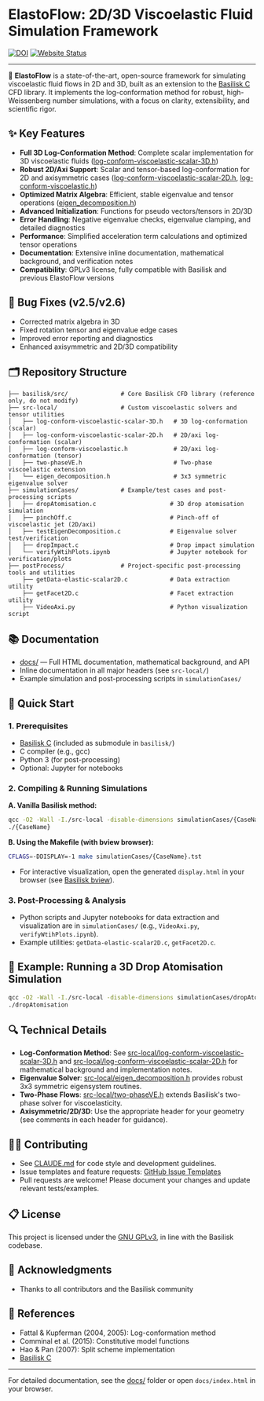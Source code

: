# ElastoFlow: 2D/3D Viscoelastic Fluid Simulation Framework

[![DOI](https://zenodo.org/badge/874384071.svg)](https://doi.org/10.5281/zenodo.14011692)
[![Website Status](https://img.shields.io/website?url=https%3A%2F%2Fcomphy-lab.github.io%2FViscoelastic3D%2F&style=flat-square&logo=github&label=Website)](https://comphy-lab.github.io/Viscoelastic3D/)

---

🚀 **ElastoFlow** is a state-of-the-art, open-source framework for simulating viscoelastic fluid flows in 2D and 3D, built as an extension to the [Basilisk C](http://basilisk.fr/) CFD library. It implements the log-conformation method for robust, high-Weissenberg number simulations, with a focus on clarity, extensibility, and scientific rigor.

## ✨ Key Features

- **Full 3D Log-Conformation Method**: Complete scalar implementation for 3D viscoelastic fluids ([log-conform-viscoelastic-scalar-3D.h](src-local/log-conform-viscoelastic-scalar-3D.h))
- **Robust 2D/Axi Support**: Scalar and tensor-based log-conformation for 2D and axisymmetric cases ([log-conform-viscoelastic-scalar-2D.h](src-local/log-conform-viscoelastic-scalar-2D.h), [log-conform-viscoelastic.h](src-local/log-conform-viscoelastic.h))
- **Optimized Matrix Algebra**: Efficient, stable eigenvalue and tensor operations ([eigen_decomposition.h](src-local/eigen_decomposition.h))
- **Advanced Initialization**: Functions for pseudo vectors/tensors in 2D/3D
- **Error Handling**: Negative eigenvalue checks, eigenvalue clamping, and detailed diagnostics
- **Performance**: Simplified acceleration term calculations and optimized tensor operations
- **Documentation**: Extensive inline documentation, mathematical background, and verification notes
- **Compatibility**: GPLv3 license, fully compatible with Basilisk and previous ElastoFlow versions

## 🐛 Bug Fixes (v2.5/v2.6)
- Corrected matrix algebra in 3D
- Fixed rotation tensor and eigenvalue edge cases
- Improved error reporting and diagnostics
- Enhanced axisymmetric and 2D/3D compatibility

## 🗂️ Repository Structure

```
├── basilisk/src/               # Core Basilisk CFD library (reference only, do not modify)
├── src-local/                  # Custom viscoelastic solvers and tensor utilities
│   ├── log-conform-viscoelastic-scalar-3D.h   # 3D log-conformation (scalar)
│   ├── log-conform-viscoelastic-scalar-2D.h   # 2D/axi log-conformation (scalar)
│   ├── log-conform-viscoelastic.h             # 2D/axi log-conformation (tensor)
│   ├── two-phaseVE.h                          # Two-phase viscoelastic extension
│   └── eigen_decomposition.h                  # 3x3 symmetric eigenvalue solver
├── simulationCases/            # Example/test cases and post-processing scripts
│   ├── dropAtomisation.c                     # 3D drop atomisation simulation
│   ├── pinchOff.c                            # Pinch-off of viscoelastic jet (2D/axi)
│   ├── testEigenDecomposition.c              # Eigenvalue solver test/verification
│   ├── dropImpact.c                          # Drop impact simulation
│   └── verifyWtihPlots.ipynb                 # Jupyter notebook for verification/plots
├── postProcess/                # Project-specific post-processing tools and utilities
    ├── getData-elastic-scalar2D.c            # Data extraction utility
    ├── getFacet2D.c                          # Facet extraction utility
    ├── VideoAxi.py                           # Python visualization script
```

## 📚 Documentation
- [docs/](docs/) — Full HTML documentation, mathematical background, and API
- Inline documentation in all major headers (see `src-local/`)
- Example simulation and post-processing scripts in `simulationCases/`

## 🚀 Quick Start

### 1. Prerequisites
- [Basilisk C](http://basilisk.fr/) (included as submodule in `basilisk/`)
- C compiler (e.g., gcc)
- Python 3 (for post-processing)
- Optional: Jupyter for notebooks

### 2. Compiling & Running Simulations

**A. Vanilla Basilisk method:**
```sh
qcc -O2 -Wall -I./src-local -disable-dimensions simulationCases/{CaseName}.c -o {CaseName} -lm 
./{CaseName}
```

**B. Using the Makefile (with bview browser):**
```sh
CFLAGS=-DDISPLAY=-1 make simulationCases/{CaseName}.tst
```

- For interactive visualization, open the generated `display.html` in your browser (see [Basilisk bview](http://basilisk.fr/three.js/editor/index.html?ws://localhost:7100)).

### 3. Post-Processing & Analysis
- Python scripts and Jupyter notebooks for data extraction and visualization are in `simulationCases/` (e.g., `VideoAxi.py`, `verifyWtihPlots.ipynb`).
- Example utilities: `getData-elastic-scalar2D.c`, `getFacet2D.c`.

## 📝 Example: Running a 3D Drop Atomisation Simulation

```sh
qcc -O2 -Wall -I./src-local -disable-dimensions simulationCases/dropAtomisation.c -o dropAtomisation -lm
./dropAtomisation
```

## 🔍 Technical Details
- **Log-Conformation Method**: See [src-local/log-conform-viscoelastic-scalar-3D.h](src-local/log-conform-viscoelastic-scalar-3D.h) and [src-local/log-conform-viscoelastic-scalar-2D.h](src-local/log-conform-viscoelastic-scalar-2D.h) for mathematical background and implementation notes.
- **Eigenvalue Solver**: [src-local/eigen_decomposition.h](src-local/eigen_decomposition.h) provides robust 3x3 symmetric eigensystem routines.
- **Two-Phase Flows**: [src-local/two-phaseVE.h](src-local/two-phaseVE.h) extends Basilisk's two-phase solver for viscoelasticity.
- **Axisymmetric/2D/3D**: Use the appropriate header for your geometry (see comments in each header for guidance).

## 🧑‍💻 Contributing
- See [CLAUDE.md](CLAUDE.md) for code style and development guidelines.
- Issue templates and feature requests: [GitHub Issue Templates](.github/ISSUE_TEMPLATE/)
- Pull requests are welcome! Please document your changes and update relevant tests/examples.

## 📋 License
This project is licensed under the [GNU GPLv3](LICENSE), in line with the Basilisk codebase.

## 🙏 Acknowledgments
- Thanks to all contributors and the Basilisk community

## 🔗 References
- Fattal & Kupferman (2004, 2005): Log-conformation method
- Comminal et al. (2015): Constitutive model functions
- Hao & Pan (2007): Split scheme implementation
- [Basilisk C](http://basilisk.fr/)

---
For detailed documentation, see the [docs/](docs/) folder or open `docs/index.html` in your browser.
